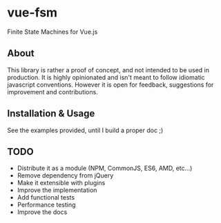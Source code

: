 # vue-fsm
Finite State Machines for Vue.js

## About
This library is rather a proof of concept, and not intended to be used in production. It is highly opinionated and isn't meant to follow idiomatic javascript conventions. However it is open for feedback, suggestions for improvement and contributions.

## Installation & Usage

See the examples provided, until I build a proper doc ;)

## TODO

* Distribute it as a module (NPM, CommonJS, ES6, AMD, etc...)
* Remove dependency from jQuery
* Make it extensible with plugins
* Improve the implementation
* Add functional tests
* Performance testing
* Improve the docs


